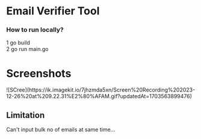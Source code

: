 <h1>
  Email Verifier Tool
</h1>
<h3>
  How to run locally?
</h3>
<p>
  1 go build </br>
  2 go run main.go
</p>

<h1>
  Screenshots
</h1>
<div>
![SCree](https://ik.imagekit.io/7jhzmda5xn/Screen%20Recording%202023-12-26%20at%209.22.31%E2%80%AFAM.gif?updatedAt=1703563899476)
</div>

<h2>
  Limitation
</h2>
<p>
  Can't input bulk no of emails at same time... 
</p>
